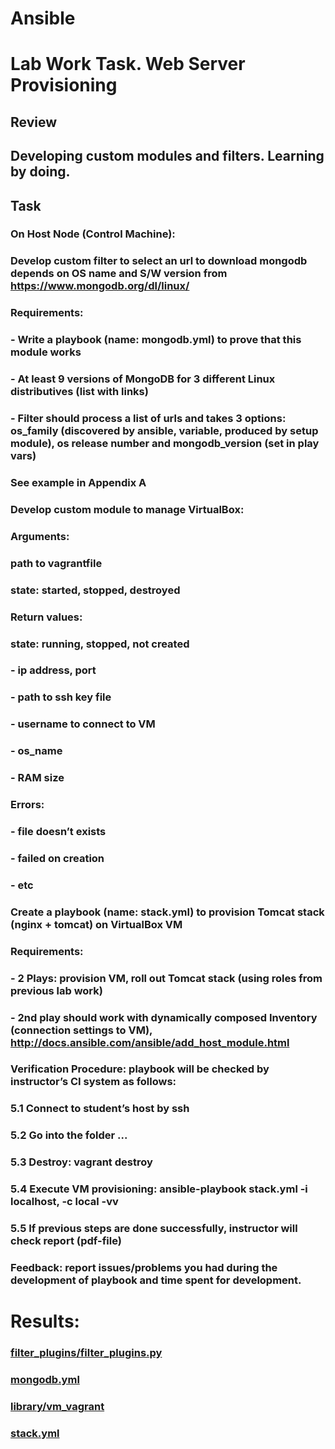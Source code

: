 # Ansible
# Lab Work Task. Web Server Provisioning
## Review
## Developing custom modules and filters. Learning by doing.
## Task
### On Host Node (Control Machine):
###  Develop custom filter to select an url to download mongodb depends on OS name and S/W version from https://www.mongodb.org/dl/linux/
### Requirements:
### - Write a playbook (name: mongodb.yml) to prove that this module works
### - At least 9 versions of MongoDB for 3 different Linux distributives (list with links)
### - Filter should process a list of urls and takes 3 options: os_family (discovered by ansible, variable, produced by setup module), os release number and mongodb_version (set in play vars)
### See example in Appendix A

###  Develop custom module to manage VirtualBox:
### Arguments: 
###  path to vagrantfile
###  state: started, stopped, destroyed
### Return values:
###  state: running, stopped, not created
### - ip address, port
### - path to ssh key file
### - username to connect to VM
### - os_name
### - RAM size
### Errors:
### - file doesn’t exists
### - failed on creation
### - etc

###  Create a playbook (name: stack.yml) to provision Tomcat stack (nginx + tomcat) on VirtualBox VM
### Requirements:
### - 2 Plays: provision VM, roll out Tomcat stack (using roles from previous lab work)
### - 2nd play should work with dynamically composed Inventory (connection settings to VM), http://docs.ansible.com/ansible/add_host_module.html

###  Verification Procedure: playbook will be checked by instructor’s CI system as follows:
### 5.1 Connect to student’s host by ssh
### 5.2 Go into the folder ...
### 5.3 Destroy: vagrant destroy
### 5.4 Execute VM provisioning: ansible-playbook stack.yml -i localhost, -c local -vv 
### 5.5 If previous steps are done successfully, instructor will check report (pdf-file)
###  Feedback: report issues/problems you had during the development of playbook and time spent for development.

# Results:
### [filter_plugins/filter_plugins.py](https://github.com/aion3181/Ansible/blob/master/day3/filter_plugins/filter_plugins.py)
### [mongodb.yml](https://github.com/aion3181/Ansible/blob/master/day3/mongodb.yml)
### [library/vm_vagrant](https://github.com/aion3181/Ansible/blob/master/day3/library/vm_vagrant)
### [stack.yml](https://github.com/aion3181/Ansible/blob/master/day3/stack.yml)
